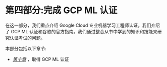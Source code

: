 

# 第四部分:完成 GCP ML 认证

在这一部分，我们重点介绍 Google Cloud 专业机器学习工程师认证。我们介绍了 GCP ML 认证和谷歌的官方指南。我们通过整合从书中学到的知识和技能来研究认证考试的问题。

本部分包括以下章节:

*   [*第十章*](B18333_10.xhtml#_idTextAnchor179) ，取得 GCP ML 认证